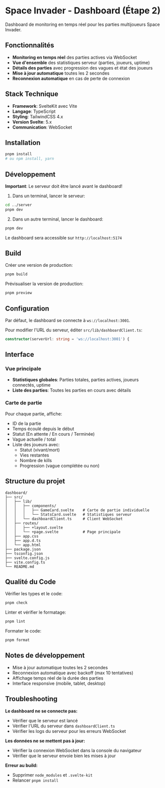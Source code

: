 # Space Invader - Dashboard (Étape 2)

Dashboard de monitoring en temps réel pour les parties multijoueurs Space Invader.

## Fonctionnalités

- **Monitoring en temps réel** des parties actives via WebSocket
- **Vue d'ensemble** des statistiques serveur (parties, joueurs, uptime)
- **Détails des parties** avec progression des vagues et état des joueurs
- **Mise à jour automatique** toutes les 2 secondes
- **Reconnexion automatique** en cas de perte de connexion

## Stack Technique

- **Framework**: SvelteKit avec Vite
- **Langage**: TypeScript
- **Styling**: TailwindCSS 4.x
- **Version Svelte**: 5.x
- **Communication**: WebSocket

## Installation

```bash
pnpm install
# ou npm install, yarn
```

## Développement

**Important**: Le serveur doit être lancé avant le dashboard!

1. Dans un terminal, lancer le serveur:
```bash
cd ../server
pnpm dev
```

2. Dans un autre terminal, lancer le dashboard:
```bash
pnpm dev
```

Le dashboard sera accessible sur `http://localhost:5174`

## Build

Créer une version de production:

```bash
pnpm build
```

Prévisualiser la version de production:

```bash
pnpm preview
```

## Configuration

Par défaut, le dashboard se connecte à `ws://localhost:3001`.

Pour modifier l'URL du serveur, éditer `src/lib/dashboardClient.ts`:

```typescript
constructor(serverUrl: string = 'ws://localhost:3001') {
```

## Interface

### Vue principale

- **Statistiques globales**: Parties totales, parties actives, joueurs connectés, uptime
- **Liste des parties**: Toutes les parties en cours avec détails

### Carte de partie

Pour chaque partie, affiche:
- ID de la partie
- Temps écoulé depuis le début
- Statut (En attente / En cours / Terminée)
- Vague actuelle / total
- Liste des joueurs avec:
  - Statut (vivant/mort)
  - Vies restantes
  - Nombre de kills
  - Progression (vague complétée ou non)

## Structure du projet

```
dashboard/
├── src/
│   ├── lib/
│   │   ├── components/
│   │   │   ├── GameCard.svelte    # Carte de partie individuelle
│   │   │   └── StatsCard.svelte   # Statistiques serveur
│   │   └── dashboardClient.ts     # Client WebSocket
│   ├── routes/
│   │   ├── +layout.svelte
│   │   └── +page.svelte           # Page principale
│   ├── app.css
│   ├── app.d.ts
│   └── app.html
├── package.json
├── tsconfig.json
├── svelte.config.js
├── vite.config.ts
└── README.md
```

## Qualité du Code

Vérifier les types et le code:

```bash
pnpm check
```

Linter et vérifier le formatage:

```bash
pnpm lint
```

Formater le code:

```bash
pnpm format
```

## Notes de développement

- Mise à jour automatique toutes les 2 secondes
- Reconnexion automatique avec backoff (max 10 tentatives)
- Affichage temps réel de la durée des parties
- Interface responsive (mobile, tablet, desktop)

## Troubleshooting

**Le dashboard ne se connecte pas:**
- Vérifier que le serveur est lancé
- Vérifier l'URL du serveur dans `dashboardClient.ts`
- Vérifier les logs du serveur pour les erreurs WebSocket

**Les données ne se mettent pas à jour:**
- Vérifier la connexion WebSocket dans la console du navigateur
- Vérifier que le serveur envoie bien les mises à jour

**Erreur au build:**
- Supprimer `node_modules` et `.svelte-kit`
- Relancer `pnpm install`
